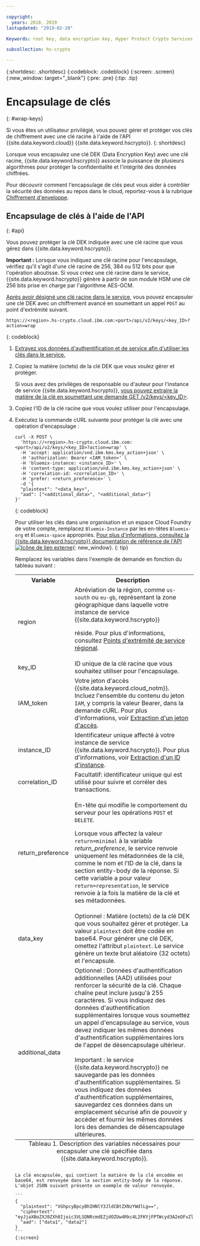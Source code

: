 ```yaml
---

copyright:
  years: 2018, 2019
lastupdated: "2019-02-20"

Keywords: root key, data encryption key, Hyper Protect Crypto Services

subcollection: hs-crypto

---
```


{:shortdesc: .shortdesc}
{:codeblock: .codeblock}
{:screen: .screen}
{:new_window: target="_blank"}
{:pre: .pre}
{:tip: .tip}

# Encapsulage de clés
{: #wrap-keys}

Si vous êtes un utilisateur privilégié, vous pouvez gérer et protéger vos clés de chiffrement avec une clé racine à l'aide de l'API {{site.data.keyword.cloud}} {{site.data.keyword.hscrypto}}.
{: shortdesc}

Lorsque vous encapsulez une clé DEK (Data Encryption Key) avec une clé racine, {{site.data.keyword.hscrypto}}
associe la puissance de plusieurs algorithmes pour protéger la confidentialité et l'intégrité des données chiffrées.  

Pour découvrir comment l'encapsulage de clés peut vous aider à contrôler la sécurité des données au repos dans le cloud, reportez-vous à la rubrique [Chiffrement d'enveloppe](/docs/services/key-protect/concepts/envelope-encryption.html).

## Encapsulage de clés à l'aide de l'API
{: #api}

Vous pouvez protéger la clé DEK indiquée avec une clé racine que vous gérez dans {{site.data.keyword.hscrypto}}.

**Important :** Lorsque vous indiquez une clé racine pour l'encapsulage, vérifiez qu'il s'agit d'une clé racine de 256, 384 ou 512 bits pour que l'opération aboutisse. Si vous créez une clé racine dans le service, {{site.data.keyword.hscrypto}} génère à partir de son module HSM une clé 256 bits prise en charge par l'algorithme AES-GCM.

[Après avoir désigné une clé racine dans le service](/docs/services/hs-crypto/create-root-keys.html), vous pouvez encapsuler une clé DEK avec un chiffrement avancé en soumettant un appel `POST` au point d'extrémité suivant.

```
https://<region>.hs-crypto.cloud.ibm.com:<port>/api/v2/keys/<key_ID>?action=wrap
```
{: codeblock}

1. [Extrayez vos données d'authentification et de service afin d'utiliser les clés dans le service.](/docs/services/hs-crypto/access-api.html)

2. Copiez la matière (octets) de la clé DEK que vous voulez gérer et protéger.

    Si vous avez des privilèges de responsable ou d'auteur pour l'instance de service {{site.data.keyword.hscrypto}}, [vous pouvez extraire
la matière de la clé en soumettant une demande GET /v2/keys/<key_ID>](/docs/services/hs-crypto/view-keys.html#api).

3. Copiez l'ID de la clé racine que vous voulez utiliser pour l'encapsulage.

4. Exécutez la commande cURL suivante pour protéger la clé avec une opération d'encapsulage :

    ```cURL
    curl -X POST \
      'https://<region>.hs-crypto.cloud.ibm.com:<port>/api/v2/keys/<key_ID>?action=wrap' \
      -H 'accept: application/vnd.ibm.kms.key_action+json' \
      -H 'authorization: Bearer <IAM_token>' \
      -H 'bluemix-instance: <instance_ID>' \
      -H 'content-type: application/vnd.ibm.kms.key_action+json' \
      -H 'correlation-id: <correlation_ID>' \
      -H 'prefer: <return_preference>' \
      -d '{
      "plaintext": "<data_key>",
      "aad": ["<additional_data>", "<additional_data>"]
    }'
    ```
    {: codeblock}

    Pour utiliser les clés dans une organisation et un espace Cloud Foundry de votre compte, remplacez `Bluemix-Instance` par les en-têtes `Bluemix-org` et `Bluemix-space` appropriés. [Pour plus d'informations, consultez la {{site.data.keyword.hscrypto}}
 documentation de référence de l'API ![Icône de lien externe](../../icons/launch-glyph.svg "Icône de lien externe")](https://cloud.ibm.com/apidocs/hs-crypto){: new_window}.
    {: tip}

    Remplacez les variables dans l'exemple de demande en fonction du tableau suivant :

    <table>
      <tr>
        <th>Variable</th>
        <th>Description</th>
      </tr>
      <tr>
        <td><varname>region</varname></td>
        <td>Abréviation de la région, comme <code>us-south</code> ou <code>eu-gb</code>, représentant la zone géographique dans laquelle votre instance de service {{site.data.keyword.hscrypto}}
réside. Pour plus d'informations, consultez <a href="/docs/services/hs-crypto/regions.html#endpoints">Points d'extrémité de service régional</a>.</td>
      </tr>
      <tr>
        <td><varname>key_ID</varname></td>
        <td>ID unique de la clé racine que vous souhaitez utiliser pour l'encapsulage.</td>
      </tr>
      <tr>
        <td><varname>IAM_token</varname></td>
        <td>Votre jeton d'accès {{site.data.keyword.cloud_notm}}. Incluez l'ensemble du contenu du jeton <code>IAM</code>, y compris la valeur Bearer, dans la demande cURL. Pour plus d'informations, voir <a href="/docs/services/hs-crypto/access-api.html#retrieve-token">Extraction d'un jeton d'accès</a>.</td>
      </tr>
      <tr>
        <td><varname>instance_ID</varname></td>
        <td>Identificateur unique affecté à votre instance de service {{site.data.keyword.hscrypto}}.
Pour plus d'informations, voir <a href="/docs/services/hs-crypto/access-api.html#retrieve-instance-ID">Extraction d'un ID d'instance</a>.</td>
      </tr>
      <tr>
        <td><varname>correlation_ID</varname></td>
        <td>Facultatif: identificateur unique qui est utilisé pour suivre et corréler des transactions.</td>
      </tr>
      <tr>
        <td><varname>return_preference</varname></td>
        <td><p>En-tête qui modifie le comportement du serveur pour les opérations <code>POST</code> et <code>DELETE</code>.</p><p>Lorsque vous affectez la valeur <code>return=minimal</code> à la variable <em>return_preference</em>, le service renvoie uniquement les métadonnées de la clé, comme le nom et l'ID de la clé, dans la section entity-body de la réponse. Si cette variable a pour valeur <code>return=representation</code>, le service renvoie à la fois la matière de la clé et ses métadonnées.</p></td>
      </tr>
      <tr>
        <td><varname>data_key</varname></td>
        <td>Optionnel : Matière (octets) de la clé DEK que vous souhaitez gérer et protéger. La valeur <code>plaintext</code> doit être codée en base64. Pour générer une clé DEK, omettez l'attribut <code>plaintext</code>. Le service génère un texte brut aléatoire (32 octets) et l'encapsule.</td>
      </tr>
      <tr>
        <td><varname>additional_data</varname></td>
        <td>Optionnel : Données d'authentification additionnelles (AAD) utilisées pour renforcer la sécurité de la clé. Chaque chaîne peut inclure jusqu'à 255 caractères. Si vous indiquez des données d'authentification supplémentaires lorsque vous soumettez un appel d'encapsulage au service, vous devez indiquer les mêmes données d'authentification supplémentaires lors de l'appel de désencapsulage ultérieur.<br></br>Important : le service {{site.data.keyword.hscrypto}}
ne sauvegarde pas les données d'authentification supplémentaires. Si vous indiquez des données d'authentification supplémentaires, sauvegardez ces données dans un emplacement sécurisé afin de pouvoir y accéder et fournir les mêmes données lors des demandes de désencapsulage ultérieures.</td>
      </tr>
      <caption style="caption-side:bottom;">Tableau 1. Description des variables nécessaires pour encapsuler une clé spécifiée dans {{site.data.keyword.hscrypto}}.</caption>
    </table>

    La clé encapsulée, qui contient la matière de la clé encodée en base64, est renvoyée dans la section entity-body de la réponse. L'objet JSON suivant présente un exemple de valeur renvoyée.

    ```
    {
      "plaintext": "VGhpcyBpcyBhIHNlY3JldCBtZXNzYWdlLg==",
      "ciphertext": "eyJjaXBoZXJ0ZXh0Ijoic3VLSDNRcmdEZjdOZUw4Rkc4L2FKYjFPTWcyd3A2eDFvZlA4MEc0Z1B2RmNrV2g3cUlidHphYXU0eHpKWWoxZyIsImhhc2giOiJiMmUyODdkZDBhZTAwZGZlY2Q3OGJmMDUxYmNmZGEyNWJkNGUzMjBkYjBhN2FjNzVhMWYzZmNkMDZlMjAzZWYxNWM5MTY4N2JhODg2ZWRjZGE2YWVlMzFjYzk2MjNkNjA5YTRkZWNkN2E5Y2U3ZDc5ZTRhZGY1MWUyNWFhYWM5MjhhNzg3NmZjYjM2NDFjNTQzMTZjMjMwOGY2MThlZGM2OTE3MjAyYjA5YTdjMjA2YzkxNTBhOTk1NmUxYzcxMTZhYjZmNmQyYTQ4MzZiZTM0NTk0Y2IwNzJmY2RmYTk2ZSJ9"
      "aad": ["data1", "data2"]
    }
    ```
    {:screen}
